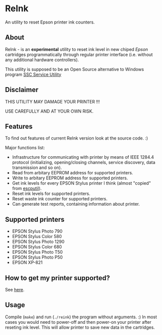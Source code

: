 # ReInk
An utility to reset Epson printer ink counters.

## About

ReInk - is an **experimental** utility to reset ink level in new chiped *Epson*
 cartridges programmatically through regular printer interface (i.e. without
 any additional hardware controllers).

This utility is supposed to be an Open Source alternative to Windows program
[SSC Service Utility](http://www.ssclg.com/epsone.shtml)

## Disclaimer

THIS UTILITY MAY DAMAGE YOUR PRINTER !!!

USE CAREFULLY AND AT YOUR OWN RISK.

## Features
To find out features of current ReInk version look at the source code. :)

Major functions list:
* Infrastructure for communicating with printer by means of IEEE 1284.4 protocol (initializing, opening/closing
channels, service discovery, data transmission and so on).
* Read from arbitary EEPROM address for supported printers.
* Write to arbitary EEPROM address for supported printers.
* Get ink levels for every EPSON Stylus printer I think (almost "copied" from [escputil](http://gimp-print.sourceforge.net/)).
* Reset ink levels for supported printers.
* Reset waste ink counter for supported printers.
* Can generate test reports, containing information about printer.

## Supported printers
* EPSON Stylus Photo 790
* EPSON Stylus Color 580
* EPSON Stylus Photo 1290
* EPSON Stylus Color 680
* EPSON Stylus Photo T50
* EPSON Stylus Photo P50
* EPSON XP-821

## How to get my printer supported?
See [here](http://lion-simba.github.io/reink/report.html).

## Usage
Compile (`make`) and run (`./reink`) the program without arguments. :)
In most cases you would need to power-off and then power-on your printer after reseting ink level. This will allow printer
to save new data in the cartridges.
